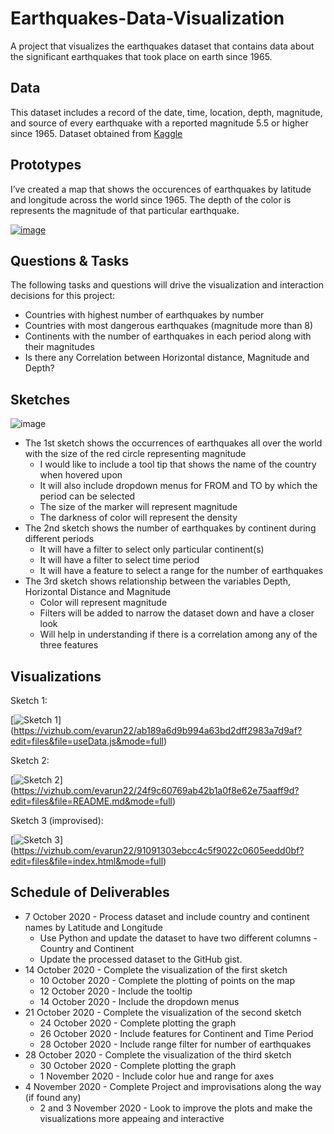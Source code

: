 # Earthquakes-Data-Visualization
A project that visualizes the earthquakes dataset that contains data about the significant earthquakes that took place on earth since 1965.

## Data

This dataset includes a record of the date, time, location, depth, magnitude, and source of every earthquake with a reported magnitude 5.5 or higher since 1965. Dataset obtained from [Kaggle](https://www.kaggle.com/usgs/earthquake-database)

## Prototypes

I’ve created a map that shows the occurences of earthquakes by latitude and longitude across the world since 1965. The depth of the color is represents the magnitude of that particular earthquake.

[![image](https://user-images.githubusercontent.com/29768921/94610836-e2395b80-026e-11eb-9694-10472cf9d7f6.png)](https://vizhub.com/evarun22/ab189a6d9b994a63bd2dff2983a7d9af)


## Questions & Tasks

The following tasks and questions will drive the visualization and interaction decisions for this project:

 * Countries with highest number of earthquakes by number
 * Countries with most dangerous earthquakes (magnitude more than 8)
 * Continents with the number of earthquakes in each period along with their magnitudes
 * Is there any Correlation between Horizontal distance, Magnitude and Depth?

## Sketches

![image](https://user-images.githubusercontent.com/29768921/94611305-8c18e800-026f-11eb-91a6-f80319772f6e.png)

* The 1st sketch shows the occurrences of earthquakes all over the world with the size of the red circle representing magnitude
  * I would like to include a tool tip that shows the name of the country when hovered upon
  * It will also include dropdown menus for FROM and TO by which the period can be selected
  * The size of the marker will represent magnitude
  * The darkness of color will represent the density
* The 2nd sketch shows the number of earthquakes by continent during different periods
  * It will have a filter to select only particular continent(s)
  * It will have a filter to select time period
  * It will have a feature to select a range for the number of earthquakes 
* The 3rd sketch shows relationship between the variables Depth, Horizontal Distance and Magnitude
  * Color will represent magnitude
  * Filters will be added to narrow the dataset down and have a closer look
  * Will help in understanding if there is a correlation among any of the three features
  
## Visualizations
Sketch 1:

[![Sketch 1](https://user-images.githubusercontent.com/29768921/97827716-13081880-1c93-11eb-9a24-f8d412b6ea15.PNG)] (https://vizhub.com/evarun22/ab189a6d9b994a63bd2dff2983a7d9af?edit=files&file=useData.js&mode=full)

Sketch 2:

[![Sketch 2](https://user-images.githubusercontent.com/29768921/97827736-22876180-1c93-11eb-9315-12bda71c1e1b.PNG)] (https://vizhub.com/evarun22/24f9c60769ab42b1a0f8e62e75aaff9d?edit=files&file=README.md&mode=full)

Sketch 3 (improvised):

[![Sketch 3](https://user-images.githubusercontent.com/29768921/97827758-303ce700-1c93-11eb-87ff-38919d1f70fa.PNG)] (https://vizhub.com/evarun22/91091303ebcc4c5f9022c0605eedd0bf?edit=files&file=index.html&mode=full)

## Schedule of Deliverables

* 7 October 2020 - Process dataset and include country and continent names by Latitude and Longitude
  * Use Python and update the dataset to have two different columns - Country and Continent
  * Update the processed dataset to the GitHub gist.
* 14 October 2020 - Complete the visualization of the first sketch
  * 10 October 2020 - Complete the plotting of points on the map
  * 12 October 2020 - Include the tooltip
  * 14 October 2020 - Include the dropdown menus
* 21 October 2020 - Complete the visualization of the second sketch
  * 24 October 2020 - Complete plotting the graph
  * 26 October 2020 - Include features for Continent and Time Period
  * 28 October 2020 - Include range filter for number of earthquakes
* 28 October 2020 - Complete the visualization of the third sketch
  * 30 October 2020 - Complete plotting the graph
  * 1 November 2020 - Include color hue and range for axes
* 4 November 2020 - Complete Project and improvisations along the way (if found any)
  * 2 and 3 November 2020 - Look to improve the plots and make the visualizations more appeaing and interactive
